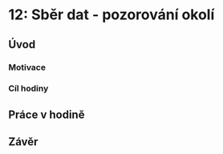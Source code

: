 # 12: Sběr dat - pozorování okolí

## Úvod

### Motivace

### Cíl hodiny

## Práce v hodině

## Závěr

